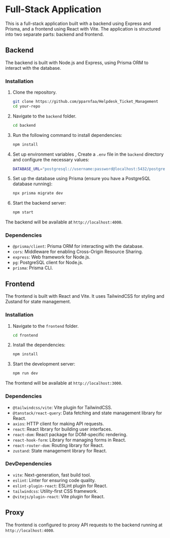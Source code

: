 
# Full-Stack Application

This is a full-stack application built with a backend using Express and Prisma, and a frontend using React with Vite. The application is structured into two separate parts: backend and frontend.

## Backend

The backend is built with Node.js and Express, using Prisma ORM to interact with the database.

### Installation

1. Clone the repository.
	```bash
    git clone https://github.com/pparnfaa/Helpdesk_Ticket_Management
    cd your-repo
2. Navigate to the `backend` folder.
	```bash
    cd backend
3. Run the following command to install dependencies:
    ```bash
    npm install
4. Set up environment variables , Create a `.env` file in the `backend` directory and configure the necessary values:
	 ```bash
    DATABASE_URL="postgresql://username:password@localhost:5432/postgres"
6. Set up the database using Prisma (ensure you have a PostgreSQL database running):
    ```bash
    npx prisma migrate dev
7.  Start the backend server:
	```bash
    npm start
The backend will be available at `http://localhost:4000`.

### Dependencies

-   `@prisma/client`: Prisma ORM for interacting with the database.
-   `cors`: Middleware for enabling Cross-Origin Resource Sharing.
-   `express`: Web framework for Node.js.
-   `pg`: PostgreSQL client for Node.js.
-   `prisma`: Prisma CLI.

## Frontend

The frontend is built with React and Vite. It uses TailwindCSS for styling and Zustand for state management.

### Installation

1.  Navigate to the `frontend` folder.
	 ```bash
    cd frontend
2.  Install the dependencies:
	```bash
	npm install
3. Start the development server:
	```bash
    npm run dev
The frontend will be available at `http://localhost:3000`.
### Dependencies

-   `@tailwindcss/vite`: Vite plugin for TailwindCSS.
-   `@tanstack/react-query`: Data fetching and state management library for React.
-   `axios`: HTTP client for making API requests.
-   `react`: React library for building user interfaces.
-   `react-dom`: React package for DOM-specific rendering.
-   `react-hook-form`: Library for managing forms in React.
-   `react-router-dom`: Routing library for React.
-   `zustand`: State management library for React.

### DevDependencies

-   `vite`: Next-generation, fast build tool.
-   `eslint`: Linter for ensuring code quality.
-   `eslint-plugin-react`: ESLint plugin for React.
-   `tailwindcss`: Utility-first CSS framework.
-   `@vitejs/plugin-react`: Vite plugin for React.

## Proxy

The frontend is configured to proxy API requests to the backend running at `http://localhost:4000`.
